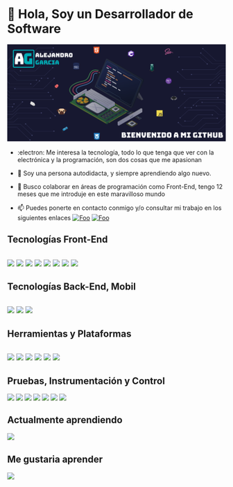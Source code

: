 # 👋 Hola, Soy un Desarrollador de Software
<img src="https://raw.githubusercontent.com/AletzMan/aletzman.github.io/4c59eea1d9f7a5b4a6a69df5437e4e657077b707/assets/images/background_github.svg"/>

- :electron: Me interesa la tecnología, todo lo que tenga que ver con la electrónica y la programación, son dos cosas que me apasionan

- 📖 Soy una persona autodidacta, y siempre aprendiendo algo nuevo.

- 🤝 Busco colaborar en áreas de programación como Front-End, tengo 12 meses que me introduje en este maravilloso mundo

- 📫 Puedes ponerte en contacto conmigo y/o consultar mi trabajo en los siguientes enlaces
[![Foo](https://img.shields.io/badge/LinkedIn-0077B5?style=for-the-badge&logo=linkedin&logoColor=white)](https://www.linkedin.com/in/alejandro-garcia-dev/)
[![Foo](https://img.shields.io/badge/portfolio-3B4254?style=for-the-badge&logo=portfolio&logoColor=white)](https://aletzman.github.io/)

## Tecnologías Front-End

<img src="https://img.shields.io/badge/-JavaScript-%23F7DF1E?style=for-the-badge&logo=javascript&logoColor=000"/> <img src="https://img.shields.io/badge/-TypeScript-%007acc?style=for-the-badge&logo=typescript&logoColor=FFF"/> <img src="https://img.shields.io/badge/React-20232A?style=for-the-badge&logo=react&logoColor=61DAFB"/> <img src="https://img.shields.io/badge/next.js-000000?style=for-the-badge&logo=nextdotjs&logoColor=white"/> <img src="https://img.shields.io/badge/CSS3-1572B6?style=for-the-badge&logo=css3&logoColor=white"/> <img src="https://img.shields.io/badge/HTML5-E34F26?style=for-the-badge&logo=html5&logoColor=white"/> <img src="https://img.shields.io/badge/Pug-E3C29B?style=for-the-badge&logo=pug&logoColor=black"/> <img src=	"https://img.shields.io/badge/Sass-CC6699?style=for-the-badge&logo=sass&logoColor=white"/>
---

## Tecnologías Back-End, Mobil

<img src="https://img.shields.io/badge/C%23-239120?style=for-the-badge&logo=c-sharp&logoColor=white"/> <img src="https://img.shields.io/badge/MySQL-005C84?style=for-the-badge&logo=mysql&logoColor=white"/> <img src="https://img.shields.io/badge/.NET-512BD4?style=for-the-badge&logo=dotnet&logoColor=white"/> 
---

## Herramientas y Plataformas

<img src="https://img.shields.io/badge/Visual_Studio-5C2D91?style=for-the-badge&logo=visual%20studio&logoColor=white"/> <img src="https://img.shields.io/badge/VSCode-0078D4?style=for-the-badge&logo=visual%20studio%20code&logoColor=white"/> <img src="https://img.shields.io/badge/GIT-E44C30?style=for-the-badge&logo=git&logoColor=white"/> <img src="https://img.shields.io/badge/GitHub-100000?style=for-the-badge&logo=github&logoColor=white"/> <img src="https://img.shields.io/badge/Xamarin-3498DB?style=for-the-badge&logo=xamarin&logoColor=white"/> <img src="https://img.shields.io/badge/Windows-0078D6?style=for-the-badge&logo=windows&logoColor=white"/>    
---

## Pruebas, Instrumentación y Control

<img src="https://img.shields.io/badge/labview-FFE600?style=for-the-badge&logo=labview&logoColor=black"/> <img src="https://img.shields.io/badge/cvi-00979c?style=for-the-badge&logo=cvi&logoColor=white"/> <img src="https://img.shields.io/badge/teststand-00979c?style=for-the-badge&logo=teststand&logoColor=white"/> <img src="https://img.shields.io/badge/tia_portal-3B4254?style=for-the-badge&logo=siemens&logoColor=white"/> <img src="https://img.shields.io/badge/C-00599C?style=for-the-badge&logo=c&logoColor=white"/> <img src="https://img.shields.io/badge/C%23-239120?style=for-the-badge&logo=c-sharp&logoColor=white"/> <img src="https://img.shields.io/badge/arduino-00979C?style=for-the-badge&logo=arduino&logoColor=white"/>

## Actualmente aprendiendo

 <img src="https://img.shields.io/badge/Node.js-339933?style=for-the-badge&logo=nodedotjs&logoColor=white"/> 

## Me gustaria aprender

 <img src="https://img.shields.io/badge/Express.js-000000?style=for-the-badge&logo=express&logoColor=white"/> 
